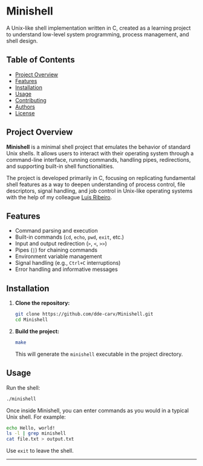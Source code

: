 # Minishell

A Unix-like shell implementation written in C, created as a learning project to understand low-level system programming, process management, and shell design.

## Table of Contents

- [Project Overview](#project-overview)
- [Features](#features)
- [Installation](#installation)
- [Usage](#usage)
- [Contributing](#contributing)
- [Authors](#authors)
- [License](#license)

## Project Overview

**Minishell** is a minimal shell project that emulates the behavior of standard Unix shells. It allows users to interact with their operating system through a command-line interface, running commands, handling pipes, redirections, and supporting built-in shell functionalities.

The project is developed primarily in C, focusing on replicating fundamental shell features as a way to deepen understanding of process control, file descriptors, signal handling, and job control in Unix-like operating systems with the help of my colleague [Luis Ribeiro](https://github.com/LuirR91).

## Features

- Command parsing and execution
- Built-in commands (`cd`, `echo`, `pwd`, `exit`, etc.)
- Input and output redirection (`>`, `<`, `>>`)
- Pipes (`|`) for chaining commands
- Environment variable management
- Signal handling (e.g., `Ctrl+C` interruptions)
- Error handling and informative messages

## Installation

1. **Clone the repository:**
   ```sh
   git clone https://github.com/dde-carv/Minishell.git
   cd Minishell
   ```

2. **Build the project:**
   ```sh
   make
   ```
   This will generate the `minishell` executable in the project directory.

## Usage

Run the shell:

```sh
./minishell
```

Once inside Minishell, you can enter commands as you would in a typical Unix shell. For example:

```sh
echo Hello, world!
ls -l | grep minishell
cat file.txt > output.txt
```

Use `exit` to leave the shell.

---
